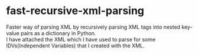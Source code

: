 # fast-recursive-xml-parsing
Faster way of parsing XML by recursively parsing XML tags into nested key-value pairs as a dictionary in Python. <br />
I have attached the XML which I have used to parse for some IDVs(Independent Variables) that I created with the XML.
